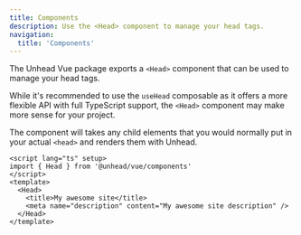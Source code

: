 ```yaml
---
title: Components
description: Use the <Head> component to manage your head tags.
navigation:
  title: 'Components'
---
```


The Unhead Vue package exports a `<Head>` component that can be used to manage your head tags.

While it's recommended to use the `useHead` composable as it offers a more flexible API with full TypeScript support,
the `<Head>` component may make more sense for your project.

The component will takes any child elements that you would normally put in your actual `<head>` and renders them
with Unhead.

```vue
<script lang="ts" setup>
import { Head } from '@unhead/vue/components'
</script>
<template>
  <Head>
    <title>My awesome site</title>
    <meta name="description" content="My awesome site description" />
  </Head>
</template>
